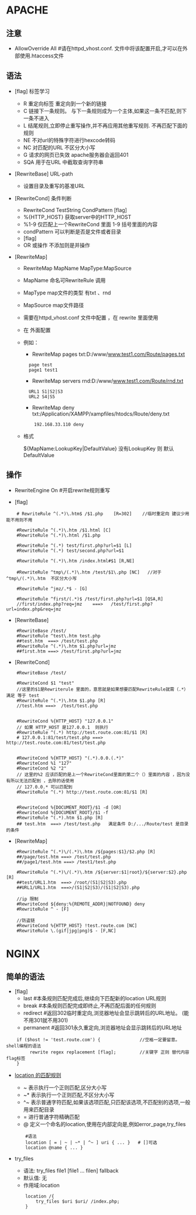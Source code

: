 APACHE
==============
注意
----
* AllowOverride All      #请在httpd_vhost.conf. 文件中将该配置开启,才可以在外部使用.htaccess文件

语法
-----
* [flag] 标签学习
	* R 重定向标签 重定向到一个新的链接
	* C 链接下一条规则。 与下一条规则成为一个主体,如果这一条不匹配,则下一条不进入
	* L 结尾规则,立即停止重写操作,并不再应用其他重写规则. 不再匹配下面的规则
	* NE 不对url的特殊字符进行hexcode转码
	* NC 对匹配的URL 不区分大小写
	* G 请求的网页已失效 apache服务器会返回401
	* SQA 用于在URL 中截取查询字符串


* [RewriteBase] URL-path
	* 设置目录及重写的基准URL


* [RewriteCond]  条件判断
	* RewriteCond TestString CondPattern [flag]
	* %{HTTP_HOST}    获取server中的HTTP_HOST
	* %1-9 仅匹配上一个RewriteCond 里面 1-9 括号里面的内容
	* condPattern 可以判断是否是文件或者目录
	* [flag]
	* OR 或操作   不添加则是并操作


* [RewriteMap]
	* RewriteMap MapName MapType:MapSource
	* MapName  命名可RewriteRule 调用
	* MapType map文件的类型 有txt 、rnd
	* MapSource map文件路径
	* 需要在httpd_vhost.conf 文件中配置 ，在 rewrite 里面使用
	* 在<Directory> 外面配置
	* 例如：
		* RewriteMap pages txt:D:/www/www.test1.com/Route/pages.txt

		```
		  page test
		  page1 test1
		```
		* RewriteMap servers rnd:D:/www/www.test1.com/Route/rnd.txt

		```
		  URL1 S1|S2|S3
		  URL2 S4|S5
		```
		* RewriteMap  deny txt:/Application/XAMPP/xampfiles/htodcs/Route/deny.txt

		```
			192.168.33.110 deny
		```

	* 格式
	
		${MapName:LookupKey|DefaultValue} 没有LookupKey 则 默认DefaultValue


操作
----
*  RewriteEngine On    #开启rewrite规则重写


* [flag]
```
	# RewriteRule ^(.*)\.htm$ /$1.php    [R=302]    //临时重定向 建议少用 能不用则不用

	#RewriteRule ^(.*)\.htm /$1.html [C]
	#RewriteRule ^(.*)\.html /$1.php	

	#RewriteRule ^(.*) test/first.php?url=$1 [L]
	#RewriteRule ^(.*) test/second.php?url=$1

	#RewriteRule ^(.*)\.htm /index.html#$1 [R,NE]
	 
	#RewriteRule ^tmp\/(.*)\.htm /test/$1\.php [NC]   //对于^tmp\/(.*)\.htm  不区分大小写

	#RewriteRule ^jmz/.*$ - [G]

	#RewriteRule ^first/(.*)$ /test/first.php?url=$1 [QSA,R]       
	//first/index.php?req=jmz    ===>   /test/first.php?url=index.php&req=jmz 
```




* [RewriteBase]
```
	#RewriteBase /test/
	#RewriteRule ^test\.htm test.php  
	##test.htm  ===> /test/test.php
	#RewriteRule ^(.*)\.htm $1.php?url=jmz
	##first.htm ===> /test/first.php?url=jmz
```





* [RewriteCond] 
```
	#RewriteBase /test/

	#RewriteCond $1 "test"                      			
	//这里的$1是Rewriterule 里面的，意思就是如果想要匹配RewriteRule就需（.*）满足 等于 test
	#RewriteRule ^(.*)\.htm $1.php [R]
	//test.htm ===>  /test/test.php


	#RewriteCond %{HTTP_HOST} "127.0.0.1"
	// 如果 HTTP_HOST 是127.0.0.1  则执行
	#RewriteRule ^(.*) http://test.route.com:81/$1 [R]
	# 127.0.0.1:81/test/test.php ===> http://test.route.com:81/test/test.php


	#RewriteCond %{HTTP_HOST} "(.*).0.0.(.*)"
	#RewriteCond %1 "127"
	#RewriteCond %2 "2"   					
	// 这里的%2 应该匹配的是上一个RewriteCond里面的第二个（）里面的内容 ，因为没有所以无法匹配到 ，去除的话使用
	// 127.0.0.* 可以匹配到
	#RewriteRule ^(.*) http://test.route.com:81/$1 [R]


	#RewriteCond %{DOCUMENT_ROOT}/$1 -d [OR]
	#RewriteCond %{DOCUMENT_ROOT}/$1 -f
	#RewriteRule ^(.*).htm $1.php [R]
	## test.htm  ===> /test/test.php   满足条件 D:/.../Route/test 是目录的条件

```







* [RewriteMap]
```
	#RewriteRule ^(.*)\/(.*)\.htm /${pages:$1}/$2.php [R]
	##/page/test.htm ===> /test/test.php
	##/page1/test.htm ===> /test1/test.php

	#RewriteRule ^(.*)\/(.*)\.htm /${server:$1|root}/${server:$2}.php [R]
	##test/URL1.htm  ===> /root/(S1|S2|S3).php
	##URL1/URL1.htm  ===>/(S1|S2|S3)/(S1|S2|S3).php

	//ip 限制
	#RewriteCond ${deny:%{REMOTE_ADDR}|NOTFOUND} deny
	#RewriteRule ^ - [F]

	//防盗链
	#RewriteCond %{HTTP_HOST} !test.route.com [NC]
	#RewriteRule \.(gif|jpg|png)$ - [F,NC]

```



NGINX
============

简单的语法
---------

* [flag]
	* last #本条规则匹配完成后,继续向下匹配新的location URL规则
	* break #本条规则匹配完成即终止,不再匹配后面的任何规则
	* redirect #返回302临时重定向,浏览器地址会显示跳转后的URL地址。 (能不用301就不用301)
	* permanent #返回301永久重定向,浏览器地址会显示跳转后的URL地址    

```
	if ($host != 'test.route.com') {               //空格一定要留意。shell编程的语法 
 		 rewrite regex replacement [flag];         //关键字 正则 替代内容 flag标签
	}
```

* [location 的匹配规则](http://blog.csdn.net/fay462298322/article/details/54666636)
	* \~  表示执行一个正则匹配,区分大小写
	* \~* 表示执行一个正则匹配,不区分大小写
	* ^\~ 表示普通字符匹配,如果该选项匹配,只匹配该选项,不匹配别的选项,一般用来匹配目录
	* = 进行普通字符精确匹配
	* @ 定义一个命名的location,使用在内部定向是,例如error_page,try_files

	```
		#语法
		location [ = | ~ | ~* | ^~ ] uri { ... }   # []可选 
		location @name { ... }
	```


* try_files
	* 语法: try_files file1 [file1 ... filen] fallback
	* 默认值: 无
	* 作用域:location

	```
		location /{
    	    try_files $uri $uri/ /index.php;
    	}
	```
